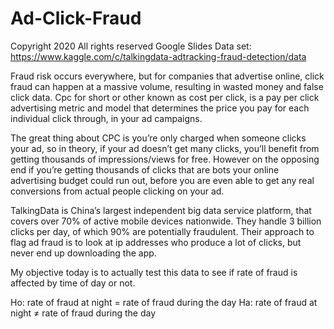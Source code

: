 # Ad-Click-Fraud
Copyright 2020 All rights reserved Google Slides
Data set:
https://www.kaggle.com/c/talkingdata-adtracking-fraud-detection/data

Fraud risk occurs everywhere, but for companies that advertise online, click fraud can happen at a massive volume, resulting in wasted money and false click data. Cpc for short or other known as cost per click, is a pay per click advertising metric and model that determines the price you pay for each individual click through, in your ad campaigns. 

The great thing about CPC is you’re only charged when someone clicks your ad, so in theory, if your ad doesn’t get many clicks, you’ll benefit from getting thousands of impressions/views for free. However on the opposing end if you’re getting thousands of clicks that are bots your online advertising budget could run out, before you are even able to get any real conversions from actual people clicking on your ad. 

TalkingData is China’s largest independent big data service platform, that covers over 70% of active mobile devices nationwide. They handle 3 billion clicks per day, of which 90% are potentially fraudulent. Their approach to flag ad fraud is to look at ip addresses who produce a lot of clicks, but never end up downloading the app.

My objective today is to actually test this data to see if rate of fraud is affected by time of day or not. 

Ho: rate of fraud at night = rate of fraud during the day
Ha: rate of fraud at night ≠ rate of fraud during the day
